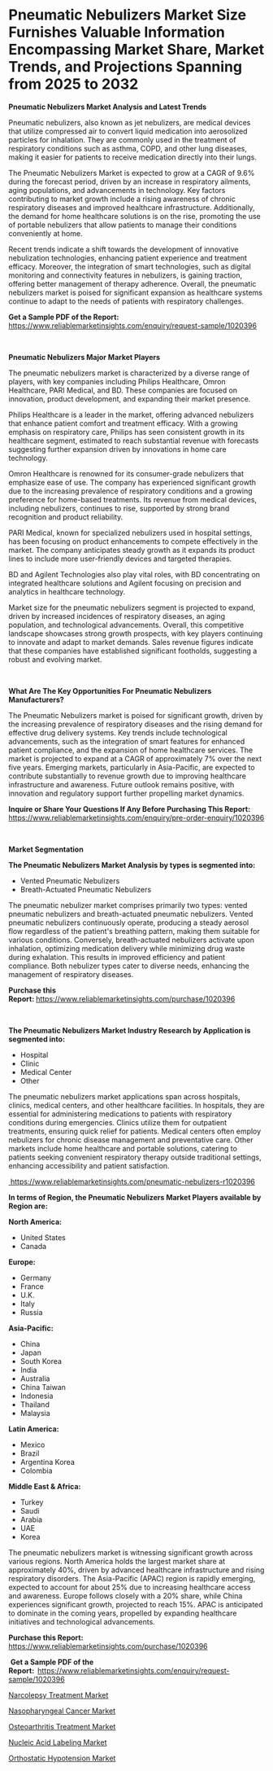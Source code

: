 <p><h1>Pneumatic Nebulizers Market Size Furnishes Valuable Information Encompassing Market Share, Market Trends, and Projections Spanning from 2025 to 2032</h1></p><p><strong>Pneumatic Nebulizers Market Analysis and Latest Trends</strong></p>
<p><p>Pneumatic nebulizers, also known as jet nebulizers, are medical devices that utilize compressed air to convert liquid medication into aerosolized particles for inhalation. They are commonly used in the treatment of respiratory conditions such as asthma, COPD, and other lung diseases, making it easier for patients to receive medication directly into their lungs.</p><p>The Pneumatic Nebulizers Market is expected to grow at a CAGR of 9.6% during the forecast period, driven by an increase in respiratory ailments, aging populations, and advancements in technology. Key factors contributing to market growth include a rising awareness of chronic respiratory diseases and improved healthcare infrastructure. Additionally, the demand for home healthcare solutions is on the rise, promoting the use of portable nebulizers that allow patients to manage their conditions conveniently at home.</p><p>Recent trends indicate a shift towards the development of innovative nebulization technologies, enhancing patient experience and treatment efficacy. Moreover, the integration of smart technologies, such as digital monitoring and connectivity features in nebulizers, is gaining traction, offering better management of therapy adherence. Overall, the pneumatic nebulizers market is poised for significant expansion as healthcare systems continue to adapt to the needs of patients with respiratory challenges.</p></p>
<p><strong>Get a Sample PDF of the Report:&nbsp;</strong> <a href="https://www.reliablemarketinsights.com/enquiry/request-sample/1020396?utm_campaign=1894&utm_medium=2&utm_source=Github&utm_content=ia&utm_term=03032025&utm_id=pneumatic-nebulizers">https://www.reliablemarketinsights.com/enquiry/request-sample/1020396</a></p>
<p>&nbsp;</p>
<p><strong>Pneumatic Nebulizers Major Market Players</strong></p>
<p><p>The pneumatic nebulizers market is characterized by a diverse range of players, with key companies including Philips Healthcare, Omron Healthcare, PARI Medical, and BD. These companies are focused on innovation, product development, and expanding their market presence.</p><p>Philips Healthcare is a leader in the market, offering advanced nebulizers that enhance patient comfort and treatment efficacy. With a growing emphasis on respiratory care, Philips has seen consistent growth in its healthcare segment, estimated to reach substantial revenue with forecasts suggesting further expansion driven by innovations in home care technology.</p><p>Omron Healthcare is renowned for its consumer-grade nebulizers that emphasize ease of use. The company has experienced significant growth due to the increasing prevalence of respiratory conditions and a growing preference for home-based treatments. Its revenue from medical devices, including nebulizers, continues to rise, supported by strong brand recognition and product reliability.</p><p>PARI Medical, known for specialized nebulizers used in hospital settings, has been focusing on product enhancements to compete effectively in the market. The company anticipates steady growth as it expands its product lines to include more user-friendly devices and targeted therapies.</p><p>BD and Agilent Technologies also play vital roles, with BD concentrating on integrated healthcare solutions and Agilent focusing on precision and analytics in healthcare technology.</p><p>Market size for the pneumatic nebulizers segment is projected to expand, driven by increased incidences of respiratory diseases, an aging population, and technological advancements. Overall, this competitive landscape showcases strong growth prospects, with key players continuing to innovate and adapt to market demands. Sales revenue figures indicate that these companies have established significant footholds, suggesting a robust and evolving market.</p></p>
<p>&nbsp;</p>
<p><strong>What Are The Key Opportunities For Pneumatic Nebulizers Manufacturers?</strong></p>
<p><p>The Pneumatic Nebulizers market is poised for significant growth, driven by the increasing prevalence of respiratory diseases and the rising demand for effective drug delivery systems. Key trends include technological advancements, such as the integration of smart features for enhanced patient compliance, and the expansion of home healthcare services. The market is projected to expand at a CAGR of approximately 7% over the next five years. Emerging markets, particularly in Asia-Pacific, are expected to contribute substantially to revenue growth due to improving healthcare infrastructure and awareness. Future outlook remains positive, with innovation and regulatory support further propelling market dynamics.</p></p>
<p><strong>Inquire or Share Your Questions If Any Before Purchasing This Report:</strong> <a href="https://www.reliablemarketinsights.com/enquiry/pre-order-enquiry/1020396?utm_campaign=1894&utm_medium=2&utm_source=Github&utm_content=ia&utm_term=03032025&utm_id=pneumatic-nebulizers">https://www.reliablemarketinsights.com/enquiry/pre-order-enquiry/1020396</a></p>
<p>&nbsp;</p>
<p><strong>Market Segmentation</strong></p>
<p><strong>The Pneumatic Nebulizers Market Analysis by types is segmented into:</strong></p>
<p><ul><li>Vented Pneumatic Nebulizers</li><li>Breath-Actuated Pneumatic Nebulizers</li></ul></p>
<p><p>The pneumatic nebulizer market comprises primarily two types: vented pneumatic nebulizers and breath-actuated pneumatic nebulizers. Vented pneumatic nebulizers continuously operate, producing a steady aerosol flow regardless of the patient's breathing pattern, making them suitable for various conditions. Conversely, breath-actuated nebulizers activate upon inhalation, optimizing medication delivery while minimizing drug waste during exhalation. This results in improved efficiency and patient compliance. Both nebulizer types cater to diverse needs, enhancing the management of respiratory diseases.</p></p>
<p><strong>Purchase this Report:&nbsp;</strong><a href="https://www.reliablemarketinsights.com/purchase/1020396?utm_campaign=1894&utm_medium=2&utm_source=Github&utm_content=ia&utm_term=03032025&utm_id=pneumatic-nebulizers">https://www.reliablemarketinsights.com/purchase/1020396</a></p>
<p>&nbsp;</p>
<p><strong>The Pneumatic Nebulizers Market Industry Research by Application is segmented into:</strong></p>
<p><ul><li>Hospital</li><li>Clinic</li><li>Medical Center</li><li>Other</li></ul></p>
<p><p>The pneumatic nebulizers market applications span across hospitals, clinics, medical centers, and other healthcare facilities. In hospitals, they are essential for administering medications to patients with respiratory conditions during emergencies. Clinics utilize them for outpatient treatments, ensuring quick relief for patients. Medical centers often employ nebulizers for chronic disease management and preventative care. Other markets include home healthcare and portable solutions, catering to patients seeking convenient respiratory therapy outside traditional settings, enhancing accessibility and patient satisfaction.</p></p>
<p><a href="https://www.reliablemarketinsights.com/pneumatic-nebulizers-r1020396?utm_campaign=1894&utm_medium=2&utm_source=Github&utm_content=ia&utm_term=03032025&utm_id=pneumatic-nebulizers">&nbsp;https://www.reliablemarketinsights.com/pneumatic-nebulizers-r1020396</a></p>
<p><strong>In terms of Region, the Pneumatic Nebulizers Market Players available by Region are:</strong></p>
<p>
    <p> <strong> North America: </strong>
        <ul>
            <li>United States</li>
            <li>Canada</li>
        </ul>
        </p> 
    <p> <strong> Europe: </strong>
        <ul>
            <li>Germany</li>
            <li>France</li>
            <li>U.K.</li>
            <li>Italy</li>
            <li>Russia</li>
        </ul>
        </p> 
    <p> <strong> Asia-Pacific: </strong>
        <ul>
            <li>China</li>
            <li>Japan</li>
            <li>South Korea</li>
            <li>India</li>
            <li>Australia</li>
            <li>China Taiwan</li>
            <li>Indonesia</li>
            <li>Thailand</li>
            <li>Malaysia</li>
        </ul>
        </p> 
    <p> <strong> Latin America: </strong>
        <ul>
            <li>Mexico</li>
            <li>Brazil</li>
            <li>Argentina Korea</li>
            <li>Colombia</li>
        </ul>
        </p> 
    <p> <strong> Middle East & Africa: </strong>
        <ul>
            <li>Turkey</li>
            <li>Saudi</li>
            <li>Arabia</li>
            <li>UAE</li>
            <li>Korea</li>
        </ul>
    </p>
    </p>
<p><p>The pneumatic nebulizers market is witnessing significant growth across various regions. North America holds the largest market share at approximately 40%, driven by advanced healthcare infrastructure and rising respiratory disorders. The Asia-Pacific (APAC) region is rapidly emerging, expected to account for about 25% due to increasing healthcare access and awareness. Europe follows closely with a 20% share, while China experiences significant growth, projected to reach 15%. APAC is anticipated to dominate in the coming years, propelled by expanding healthcare initiatives and technological advancements.</p></p>
<p><strong>Purchase this Report: </strong><a href="https://www.reliablemarketinsights.com/purchase/1020396?utm_campaign=1894&utm_medium=2&utm_source=Github&utm_content=ia&utm_term=03032025&utm_id=pneumatic-nebulizers">https://www.reliablemarketinsights.com/purchase/1020396</a></p>
<p>&nbsp;<strong>Get a Sample PDF of the Report:&nbsp;&nbsp;</strong><a href="https://www.reliablemarketinsights.com/enquiry/request-sample/1020396?utm_campaign=1894&utm_medium=2&utm_source=Github&utm_content=ia&utm_term=03032025&utm_id=pneumatic-nebulizers">https://www.reliablemarketinsights.com/enquiry/request-sample/1020396</a></p>
<p><strong></strong></p>
<p><p><a href="https://github.com/mateyappiazo/Market-Research-Report-List-1/blob/main/narcolepsy-treatment-market.md?utm_campaign=1894&utm_medium=2&utm_source=Github&utm_content=ia&utm_term=03032025&utm_id=pneumatic-nebulizers">Narcolepsy Treatment Market</a></p><p><a href="https://github.com/signallaikun/Market-Research-Report-List-1/blob/main/nasopharyngeal-cancer-market.md?utm_campaign=1894&utm_medium=2&utm_source=Github&utm_content=ia&utm_term=03032025&utm_id=pneumatic-nebulizers">Nasopharyngeal Cancer Market</a></p><p><a href="https://github.com/pomasifilo/Market-Research-Report-List-1/blob/main/osteoarthritis-treatment-market.md?utm_campaign=1894&utm_medium=2&utm_source=Github&utm_content=ia&utm_term=03032025&utm_id=pneumatic-nebulizers">Osteoarthritis Treatment Market</a></p><p><a href="https://github.com/shefikagbons/Market-Research-Report-List-1/blob/main/nucleic-acid-labeling-market.md?utm_campaign=1894&utm_medium=2&utm_source=Github&utm_content=ia&utm_term=03032025&utm_id=pneumatic-nebulizers">Nucleic Acid Labeling Market</a></p><p><a href="https://github.com/nontoengolo/Market-Research-Report-List-1/blob/main/orthostatic-hypotension-market.md?utm_campaign=1894&utm_medium=2&utm_source=Github&utm_content=ia&utm_term=03032025&utm_id=pneumatic-nebulizers">Orthostatic Hypotension Market</a></p></p>